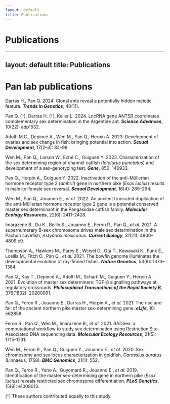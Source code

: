 ```yaml
---
layout: default
title: Publications
---
```


# Publications

---
layout: default
title: Publications
---

# Pan lab publications

Darras H., Pan Q. 2024. Clonal ants reveal a potentially hidden meiotic feature. **_Trends in Genetics_**, 40(11).  

Pan Q. (†), Darras H. (†), Keller L. 2024. LncRNA gene ANTSR coordinates complementary sex determination in the Argentine ant. **_Science Advances_**, 10(22): adp1532.  

Adolfi M.C., Depincé A., Wen M., Pan Q., Herpin A. 2023. Development of ovaries and sex change in fish: bringing potential into action. **_Sexual Development_**, 17(2–3): 84–98.  

Wen M., Pan Q., Larson W., Eché C., Guiguen Y. 2023. Characterization of the sex determining region of channel catfish (*Ictalurus punctatus*) and development of a sex-genotyping test. **_Gene_**, 850: 146933.  

Pan Q., Herpin A., Guiguen Y. 2022. Inactivation of the anti-Müllerian hormone receptor type 2 (*amhrII*) gene in northern pike (*Esox lucius*) results in male-to-female sex reversal. **_Sexual Development_**, 16(4): 289–294.  

Wen M., Pan Q., Jouanno E., *et al.* 2022. An ancient truncated duplication of the anti-Müllerian hormone receptor type 2 gene is a potential conserved master sex determinant in the Pangasiidae catfish family. **_Molecular Ecology Resources_**, 22(6): 2411–2428.  

Imarazene B., Du K., Beille S., Jouanno E., Feron R., Pan Q., *et al.* 2021. A supernumerary B-sex chromosome drives male sex determination in the Pachón cavefish, *Astyanax mexicanus*. **_Current Biology_**, 31(21): 4800–4809.e9.  

Thompson A., Hawkins M., Parey E., Wcisel D., Ota T., Kawasaki K., Funk E., Losilla M., Fitch O., Pan Q., *et al.* 2021. The bowfin genome illuminates the developmental evolution of ray-finned fishes. **_Nature Genetics_**, 53(9): 1373–1384.  

Pan Q., Kay T., Depincé A., Adolfi M., Schartl M., Guiguen Y., Herpin A. 2021. Evolution of master sex determiners: TGF-β signalling pathways at regulatory crossroads. **_Philosophical Transactions of the Royal Society B_**, 376(1832): 20200091.  

Pan Q., Feron R., Jouanno E., Darras H., Herpin A., *et al.* 2021. The rise and fall of the ancient northern pike master sex-determining gene. **_eLife_**, 10: e62858.  

Feron R., Pan Q., Wen M., Imarazene B., *et al.* 2021. RADSex: a computational workflow to study sex determination using Restriction Site–Associated DNA sequencing data. **_Molecular Ecology Resources_**, 21(5): 1715–1731.  

Wen M., Feron R., Pan Q., Guiguen Y., Jouanno E., *et al.* 2020. Sex chromosome and sex locus characterization in goldfish, *Carassius auratus* (Linnaeus, 1758). **_BMC Genomics_**, 21(1): 552.  

Pan Q., Feron R., Yano A., Guyomard R., Jouanno E., *et al.* 2019. Identification of the master sex-determining gene in northern pike (*Esox lucius*) reveals restricted sex chromosome differentiation. **_PLoS Genetics_**, 15(8): e1008013.  


(†) These authors contributed equally to this study.
